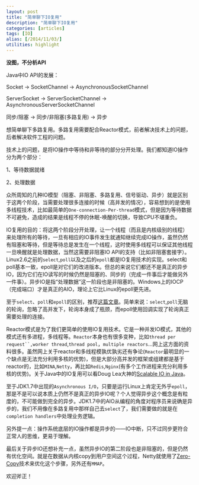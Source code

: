```yaml
---
layout: post
title: "简单聊下IO复用"
description: "简单聊下IO复用"
categories: [articles]
tags: [IO]
alias: [/2014/11/03/]
utilities: highlight
---
```


**没图，不分析API**

Java中IO API的发展：

Socket -> SocketChannel -> AsynchronousSocketChannel

ServerSocket -> ServerSocketChannel -> AsynchronousServerSocketChannel

同步/阻塞 -> 同步/非阻塞(多路复用) -> 异步

想简单聊下多路复用。多路复用需要配合Reactor模式，前者解决技术上的问题，后者解决软件工程的问题。

技术上的问题，是将IO操作中等待和非等待的部分分开处理。我们都知道IO操作分为两个部分：

1、等待数据就绪

2、处理数据

众所周知的几种IO模型（阻塞、非阻塞、多路复用、信号驱动、异步）就是区别于这两个阶段，当需要处理很多连接的时候（高并发的情况），容易想到的是使用多线程技术，比如最简单的`One-connection-Per-thread`模式，但是因为等待数据不可避免，造成的结果是线程不停的休眠-唤醒的切换，导致CPU不堪重负。

IO复用的目的：将这两个阶段分开处理，让一个线程（而且是内核级别的线程）来处理所有的等待，一旦有相应的IO事件发生就通知继续完成IO操作，虽然仍然有阻塞和等待，但是等待总是发生在一个线程，这时使用多线程可以保证其他线程一旦唤醒就是处理数据，当然这需要非阻塞IO API的支持（比如非阻塞套接字）。Linux2.6之前的`select`,`poll`以及之后的`epoll`都是IO复用技术的实现。select和poll基本一致，epoll是对它们的改进版本。但总的来说它们都还不是真正的异步IO，因为它们在IO读写的时候仍然是阻塞的、同步的（完成一件事后才能做另外一件事）。异步IO是指“处理数据”这一阶段也是非阻塞的。Windows上的IOCP（完成端口）才是真正的AIO，理论上它比Linux的epoll更先进。

至于`select`、`poll`和`epoll`的区别，推荐[这篇文章][1]。简单来说：`select`,`poll`无脑的轮询，忽略了高并发下，轮询本身成了瓶颈，而epoll使用回调实现了轮询真正需要处理的连接。

Reactor模式是为了我们更简单的使用IO复用技术。它是一种并发IO模式，其他的模式还有多进程，多线程等。`Reactor`本身也有很多变种，比如`thread per request``,worker thread`,`thread pool`，`multiple reactors`...网上这方面的资料很多。虽然网上关于reactor和多线程模孰优孰劣还有争论(`Reactor`最明显的一个缺点是无法充分利用多核的优势)，但是大部分高并发的框架或组建都是基于reactor的，比如`MINA`,`Netty`，再比如`Redis`,`Nginx`(有多个工作进程来充分利用多核的优势)。关于Java中的IO复用可以看Doug Lea大神的[Scalable IO in Java][3]。

至于JDK1.7中出现的`Asynchronous I/O`，只要是运行Linux上肯定无外乎`epoll`，那是不是可以说本质上仍然不是真正的异步IO呢？个人觉得异步这个概念是有粒度的，不可能做到完全的异步。JDK1.7中的AIO从编程的角度对程序员来说确是异步的，我们不用像在多路复用中那样自己去`select`了，我们需要做的就是在`completion handlers`中处理业务逻辑。

另外提一点：操作系统底层的IO操作都是异步的——IO中断，只不过同步更符合正常人的思维，更易于理解。

 

最后关于异步IO还想补充一点，虽然异步IO的第二阶段也是非阻塞的，但是仍然有优化空间。就是在数据从内核copy到用户空间这个过程，Netty就使用了[Zero-Copy][2]技术来优化这个步骤，另外还有`MMAP`。

 

欢迎斧正！

 [1]: http://www.cnblogs.com/Anker/p/3265058.html
 [2]: http://my.oschina.net/plucury/blog/192577
 [3]: http://gee.cs.oswego.edu/dl/cpjslides/nio.pdf